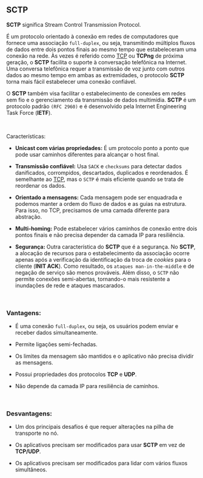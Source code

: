 ## SCTP


**SCTP** significa Stream Control Transmission Protocol.

É um protocolo orientado à conexão em redes de computadores que fornece uma associação `full-duplex`, ou seja, transmitindo múltiplos fluxos de dados entre dois pontos finais ao mesmo tempo que estabeleceram uma conexão na rede. Às vezes é referido como [TCP](../transport/tcp.md) ou **TCPng** de próxima geração, o **SCTP** facilita o suporte à conversação telefônica na Internet. Uma conversa telefônica requer a transmissão de voz junto com outros dados ao mesmo tempo em ambas as extremidades, o protocolo **SCTP** torna mais fácil estabelecer uma conexão confiável. 

O **SCTP** também visa facilitar o estabelecimento de conexões em redes sem fio e o gerenciamento da transmissão de dados multimídia. **SCTP** é um protocolo padrão `(RFC 2960)` e é desenvolvido pela Internet Engineering Task Force (**IETF**). 

<br>

Características:

- **Unicast com várias propriedades:** É um protocolo ponto a ponto que pode usar caminhos diferentes para alcançar o host final.

- **Transmissão confiável:** Usa `SACK` e `checksums` para detectar dados danificados, corrompidos, descartados, duplicados e reordenados. É semelhante ao [TCP](../transport/tcp.md), mas o `SCTP` é mais eficiente quando se trata de reordenar os dados.

- **Orientado a mensagens:** Cada mensagem pode ser enquadrada e podemos manter a ordem do fluxo de dados e as guias na estrutura. Para isso, no TCP, precisamos de uma camada diferente para abstração.

- **Multi-homing:** Pode estabelecer vários caminhos de conexão entre dois pontos finais e não precisa depender da camada IP para resiliência.

- **Segurança:** Outra característica do **SCTP** que é a segurança. No **SCTP**, a alocação de recursos para o estabelecimento da associação ocorre apenas após a verificação da identificação da troca de *cookies* para o cliente (**INIT ACK**). Como resultado, os `ataques man-in-the-middle` e de negação de serviço são menos prováveis. Além disso, o `SCTP` não permite conexões semi-abertas, tornando-o mais resistente a inundações de rede e ataques mascarados.

<br>

### Vantagens:

- É uma conexão `full-duplex`, ou seja, os usuários podem enviar e receber dados simultaneamente.

- Permite ligações semi-fechadas.

- Os limites da mensagem são mantidos e o aplicativo não precisa dividir as mensagens.

- Possui propriedades dos protocolos **TCP** e **UDP**.

- Não depende da camada IP para resiliência de caminhos.

<br>

### Desvantagens:

- Um dos principais desafios é que requer alterações na pilha de transporte no nó.

- Os aplicativos precisam ser modificados para usar **SCTP** em vez de **TCP/UDP**.

- Os aplicativos precisam ser modificados para lidar com vários fluxos simultâneos.